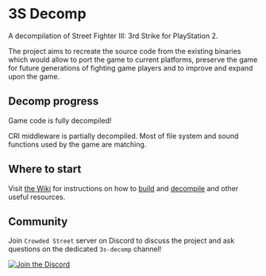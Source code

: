 # 3S Decomp

A decompilation of Street Fighter III: 3rd Strike for PlayStation 2.

The project aims to recreate the source code from the existing binaries which would allow to port the game to current platforms, preserve the game for future generations of fighting game players and to improve and expand upon the game.

## Decomp progress

Game code is fully decompiled!

CRI middleware is partially decompiled. Most of file system and sound functions used by the game are matching.

## Where to start

Visit [the Wiki](https://github.com/apstygo/sfiii-decomp/wiki) for instructions on how to [build](https://github.com/apstygo/sfiii-decomp/wiki/Building) and [decompile](https://github.com/apstygo/sfiii-decomp/wiki/Decompiling) and other useful resources.

## Community

Join `Crowded Street` server on Discord to discuss the project and ask questions on the dedicated `3s-decomp` channel!

[![Join the Discord](https://dcbadge.limes.pink/api/server/https://discord.gg/wqs6BqYr8C)](https://discord.gg/wqs6BqYr8C)
